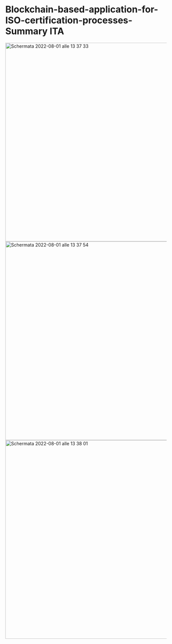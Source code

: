 # Blockchain-based-application-for-ISO-certification-processes-Summary ITA

<img width="619" alt="Schermata 2022-08-01 alle 13 37 33" src="https://user-images.githubusercontent.com/57445485/182140122-62d49a81-94b7-4edc-911b-17c37a30b10e.png">
<img width="619" alt="Schermata 2022-08-01 alle 13 37 54" src="https://user-images.githubusercontent.com/57445485/182140140-fcacfe75-da86-4730-959b-489d4d3715b5.png">
<img width="619" alt="Schermata 2022-08-01 alle 13 38 01" src="https://user-images.githubusercontent.com/57445485/182140147-ff40bd11-1c61-4023-94b5-a507195fc6b0.png">
